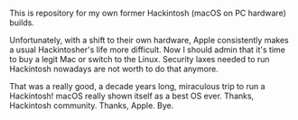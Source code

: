 This is repository for my own former Hackintosh (macOS on PC hardware) builds.

Unfortunately, with a shift to their own hardware, Apple consistently makes a usual Hackintosher's life more difficult. Now I should admin that it's time to buy a legit Mac or switch to the Linux. Security laxes needed to run Hackintosh nowadays are not worth to do that anymore.

That was a really good, a decade years long, miraculous trip to run a Hackintosh! macOS really shown itself as a best OS ever.
Thanks, Hackintosh community. Thanks, Apple.
Bye.
